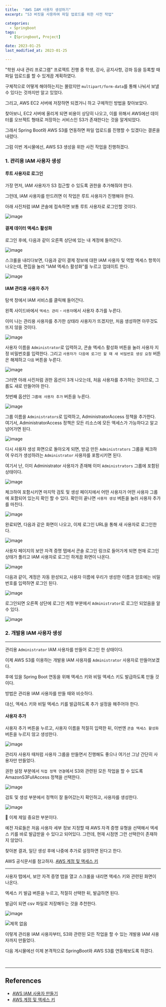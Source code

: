 ```yaml
---
title:  "AWS IAM 사용자 생성하기" 
excerpt: "S3 버킷을 사용하여 파일 업로드를 위한 사전 작업"

categories:
  - Springboot
tags:
  - [Springboot, Project]

date: 2023-01-25
last_modified_at: 2023-01-25

---
```


"학원 사내 관리 프로그램" 프로젝트 진행 중 학생, 강사, 공지사항, 강좌 등을 등록할 때 파일 업로드를 할 수 있게끔 계획하였다.

구체적으로 어떻게 해야하는지는 몰랐지만 `multipart/form-data`를 통해 나눠서 보낼 수 있다는 것까지만 알고 있었다.

그리고, AWS EC2 서버에 저장하면 되겠거니 하고 구체적인 방법을 찾아보았다.

찾아보니, EC2 서버에 올리게 되면 비용이 상당히 나오고, 이를 위해서 AWS에선 데이터를 오브젝트 형태로 저장하는 서비스인 S3가 존재한다는 것을 알게되었다.

그래서 Spring Boot와 AWS S3를 연동하면 파일 업로드를 진행할 수 있겠다는 결론을 내렸다.

그럼 이번 게시물에선, AWS S3 생성을 위한 사전 작업을 진행하겠다.


### 1. 관리용 IAM 사용자 생성

#### 루트 사용자로 로그인

가장 먼저, IAM 사용자가 S3 접근할 수 있도록 권한을 추가해줘야 한다.

그런데, IAM 사용자를 만드려면 이 작업은 루트 사용자가 진행해야 한다.

아래 사진처럼 IAM 콘솔에 접속하면 보통 루트 사용자로 로그인할 것이다.

![image](https://user-images.githubusercontent.com/85394884/214554720-23c2b973-d405-4a86-8a52-ef756aa5b6ff.png)

#### 결제 데이터 액세스 활성화

로그인 후에, 다음과 같이 오른쪽 상단에 있는 내 계정에 들어간다.

![image](https://user-images.githubusercontent.com/85394884/214555528-9305b0d7-0153-4bfd-ba8a-1b92795cab83.png)

스크롤을 내리다보면, 다음과 같이 결제 정보에 대한 IAM 사용자 및 역할 엑세스 항목이 나오는데, 편집을 눌러 "IAM 엑세스 활성화"를 누르고 업데이트 한다.

![image](https://user-images.githubusercontent.com/85394884/214555709-32202d75-899e-4305-a3c9-92cdc3af2f88.png)

#### IAM 관리용 사용자 추가

탐색 창에서 IAM 서비스를 클릭해 들어간다.

왼쪽 사이드바에서 `엑세스 관리` - `사용자`에서 사용자 추가를 누른다. 

이미 나는 관리용 사용자를 추가한 상태라 사용자가 뜨겠지만, 처음 생성하면 아무것도 뜨지 않을 것이다.

![image](https://user-images.githubusercontent.com/85394884/214556475-8627486e-70ec-4ff9-889e-d604574ec1ec.png)

사용자 이름을 `Administrator`로 입력하고, 콘솔 엑세스 활성화 버튼을 눌러 사용자 지정 비밀번호를 입력한다. 그리고 `사용자가 다음에 로그인 할 때 새 비밀번호 생성 요청` 버튼은 해제하고 `다음` 버튼을 누른다.

![image](https://user-images.githubusercontent.com/85394884/214556974-84663dcf-9dbd-4a08-97e1-813deb9ca070.png)

그러면 아래 사진처럼 권한 옵션이 3개 나오는데, 처음 사용자를 추가하는 것이므로, 그룹도 새로 만들어야 한다. 

첫번째 옵션인 `그룹에 사용자 추가` 버튼을 누른다.

![image](https://user-images.githubusercontent.com/85394884/214557506-4ec1feef-66bd-41c0-8f53-51655fb4e2e8.png)

그룹 이름을 `Administrators`로 입력하고, AdministratorAccess 정책을 추가한다. 여기서, AdministratorAccess 정책은 모든 리소스에 모든 액세스가 가능하다고 알고 넘어가면 된다.

![image](https://user-images.githubusercontent.com/85394884/214557820-58266ef4-96d0-4268-8735-25383bbeba66.png)

다시 사용자 생성 화면으로 돌아오게 되면, 방금 만든 `Administrators` 그룹을 체크하여 우리가 생성하려는 `Administrator` 사용자를 포함시키면 된다. 

여기서 난, 이미 Administrator 사용자가 존재해 이미 `Administrators` 그룹에 포함된 상태이다.

![image](https://user-images.githubusercontent.com/85394884/214558785-d7f2295b-bc52-4ec4-b25e-14b696ed524f.png)

체크하여 포함시키면 마지막 검토 및 생성 페이지에서 어떤 사용자가 어떤 사용자 그룹에 포함되어 있는지 확인 할 수 있다. 확인이 끝나면 `사용자 생성` 버튼을 눌러 사용자 추가를 마친다.

![image](https://user-images.githubusercontent.com/85394884/214558656-35b4b5f4-fa71-4e93-9642-eaf527395df9.png)

완료되면, 다음과 같은 화면이 나오고, 이제 로그인 URL을 통해 새 사용자로 로그인한다.

![image](https://user-images.githubusercontent.com/85394884/214559706-5bc7ca2e-ee6a-4ab6-8821-5887123eeceb.png)

사용자 페이지의 보안 자격 증명 탭에서 콘솔 로그인 링크로 들어가게 되면 현재 로그인 상태가 풀리고 IAM 사용자로 로그인 하게끔 화면이 나온다.

![image](https://user-images.githubusercontent.com/85394884/214560408-d07cb229-73da-4619-b3f4-76921cf8ad7a.png)


다음과 같이, 계정은 자동 완성되고, 사용자 이름에 우리가 생성한 이름과 암호에는 비밀번호를 입력하면 로그인 된다.

![image](https://user-images.githubusercontent.com/85394884/214560697-64a6468d-a2a8-4af2-85bd-c9d986da58d1.png)

로그인되면 오른쪽 상단에 로그인 계정 부분에서 `Administrator`로 로그인 되었음을 알 수 있다.

![image](https://user-images.githubusercontent.com/85394884/214561627-cb13aa29-6099-43a6-9e1f-ecb77f58b028.png)



### 2. 개발용 IAM 사용자 생성
---

관리용 `Administrator` IAM 사용자를 만들어 로그인 한 상태이다. 

이제 AWS S3를 이용하는 개발용 IAM 사용자를 `Administrator` 사용자로 만들어보겠다. 

후에 있을 Spring Boot 연동을 위해 액세스 키와 비밀 엑세스 키도 발급하도록 만들 것이다.

방법은 관리용 IAM 사용자를 만들 때와 비슷하다.

대신, 엑세스 키와 비밀 엑세스 키를 발급하도록 추가 설정을 해주어야 한다.

#### 사용자 추가

사용자 추가 버튼을 누르고, 사용자 이름을 적절히 입력한 뒤, 이번엔 `콘솔 엑세스 활성화` 버튼을 누르지 않고 생성한다.

![image](https://user-images.githubusercontent.com/85394884/214565144-3cb6c5a4-f68b-4466-bcfa-d92c0ef275dd.png)


관리자 사용자 때처럼 사용자 그룹을 만들면서 진행해도 좋으나 여기선 그냥 간단히 사용자만 만들었다.

권한 설정 부분에서 `직접 정책 연결`에서 S3와 관련된 모든 작업을 할 수 있도록 AmazonS3FullAccess 정책을 선택한다.

![image](https://user-images.githubusercontent.com/85394884/214565599-eeb406da-277e-48cd-91d3-15430bb9b418.png)

검토 및 생성 부분에서 정책이 잘 들어갔는지 확인하고, 사용자를 생성한다.

![image](https://user-images.githubusercontent.com/85394884/214565939-019064de-7d7c-4a16-934d-63d126259b6e.png)


🚨 이제 제일 중요한 부분이다. 

예전 자료들은 처음 사용자 세부 정보 지정할 때 AWS 자격 증명 유형을 선택해서 엑세스 키를 바로 발급받을 수 있다고 되어있다. 그런데, 현재 시점엔 그런 선택란이 존재하지 않았다.

찾아본 결과, 일단 생성 후에 나중에 추가로 설정하면 된다고 한다. 

AWS 공식문서를 참고하자. [AWS 계정 및 액세스 키](https://docs.aws.amazon.com/ko_kr/powershell/latest/userguide/pstools-appendix-sign-up.html)

---

사용자 탭에서, 보안 자격 증명 탭을 열고 스크롤을 내리면 액세스 키와 관련된 화면이 나온다.

엑세스 키 발급 버튼을 누르고, 적절히 선택한 뒤, 발급하면 된다.

발급이 되면 csv 파일로 저장해두는 것을 추천한다.

![image](https://user-images.githubusercontent.com/85394884/214567665-d3e6a3ef-5f39-4663-8b56-237694d822d8.png)

![제목 없음](https://user-images.githubusercontent.com/85394884/214568027-31264663-c083-473f-8ff7-de2c5fe5fd0b.png)


이렇게 관리용 IAM 사용자부터, S3와 관련된 모든 작업을 할 수 있는 개발용 IAM 사용자까지 만들었다.

다음 게시물에선 이제 본격적으로 SpringBoot와 AWS S3를 연동해보도록 하겠다.

<br>

---

## References

* [AWS IAM 사용자 만들기](https://ukayzm.github.io/aws-create-iam-user/)
* [AWS 계정 및 액세스 키](https://docs.aws.amazon.com/ko_kr/powershell/latest/userguide/pstools-appendix-sign-up.html)

